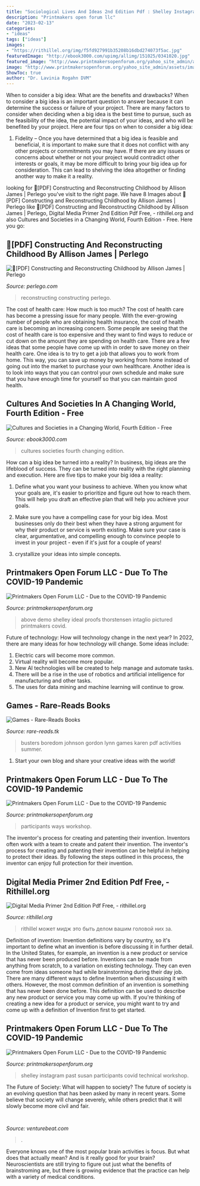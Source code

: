 ```yaml
---
title: "Sociological Lives And Ideas 2nd Edition Pdf : Shelley Instagram Past Susan Participants Covid Technical Workshop"
description: "Printmakers open forum llc"
date: "2023-02-13"
categories:
- "ideas"
tags: ["ideas"]
images:
- "https://rithillel.org/img/f5fd927991b35208b16dbd274073f5ac.jpg"
featuredImage: "http://ebook3000.com/upimg/allimg/151025/0341020.jpg"
featured_image: "http://www.printmakersopenforum.org/yahoo_site_admin/assets/images/SWHayter_NWG_intro.13484141_std.jpg"
image: "http://www.printmakersopenforum.org/yahoo_site_admin/assets/images/demo_tests_PC.33874113_std.jpg"
ShowToc: true
author: "Dr. Lavinia Rogahn DVM"
---
```



When to consider a big idea: What are the benefits and drawbacks?
When to consider a big idea is an important question to answer because it can determine the success or failure of your project. There are many factors to consider when deciding when a big idea is the best time to pursue, such as the feasibility of the idea, the potential impact of your ideas, and who will be benefited by your project. Here are four tips on when to consider a big idea:
1. Fidelity – Once you have determined that a big idea is feasible and beneficial, it is important to make sure that it does not conflict with any other projects or commitments you may have. If there are any issues or concerns about whether or not your project would contradict other interests or goals, it may be more difficult to bring your big idea up for consideration. This can lead to shelving the idea altogether or finding another way to make it a reality.


	

		
looking for 📖[PDF] Constructing and Reconstructing Childhood by Allison James | Perlego you've visit to the right page. We have 8 Images about 📖[PDF] Constructing and Reconstructing Childhood by Allison James | Perlego like 📖[PDF] Constructing and Reconstructing Childhood by Allison James | Perlego, Digital Media Primer 2nd Edition Pdf Free, - rithillel.org and also Cultures and Societies in a Changing World, Fourth Edition - Free. Here you go:
		
    
## 📖[PDF] Constructing And Reconstructing Childhood By Allison James | Perlego

<img loading=lazy src="https://www.perlego.com/_next/image?url=https:%2F%2Fwww.perlego.com%2Fbooks%2FRM_Books%2Ftaylor_francis_lm_feonmi%2F9781317593812_500_750.jpg&amp;w=1440&amp;q=75" onerror="this.onerror=null;this.src='https://tse1.mm.bing.net/th?id=OIP.Ub2ZUn0g-XYhd1EFt1K7zwHaLH&amp;pid=15.1';" alt="📖[PDF] Constructing and Reconstructing Childhood by Allison James | Perlego">

_Source: perlego.com_

>reconstructing constructing perlego. 

	

The cost of health care: How much is too much?
The cost of health care has become a pressing issue for many people. With the ever-growing number of people who are obtaining health insurance, the cost of health care is becoming an increasing concern. Some people are seeing that the cost of health care is too expensive and they want to find ways to reduce or cut down on the amount they are spending on health care. There are a few ideas that some people have come up with in order to save money on their health care. One idea is to try to get a job that allows you to work from home. This way, you can save up money by working from home instead of going out into the market to purchase your own healthcare. Another idea is to look into ways that you can control your own schedule and make sure that you have enough time for yourself so that you can maintain good health.

    
## Cultures And Societies In A Changing World, Fourth Edition - Free

<img loading=lazy src="http://ebook3000.com/upimg/allimg/151025/0341020.jpg" onerror="this.onerror=null;this.src='https://tse3.mm.bing.net/th?id=OIP.Nuknv0ArOaoUqtBfV6zC_gAAAA&amp;pid=15.1';" alt="Cultures and Societies in a Changing World, Fourth Edition - Free">

_Source: ebook3000.com_

>cultures societies fourth changing edition. 

	

How can a big idea be turned into a reality?
In business, big ideas are the lifeblood of success. They can be turned into reality with the right planning and execution. Here are five tips to make your big idea a reality:
1. Define what you want your business to achieve. When you know what your goals are, it's easier to prioritize and figure out how to reach them. This will help you draft an effective plan that will help you achieve your goals.

2. Make sure you have a compelling case for your big idea. Most businesses only do their best when they have a strong argument for why their product or service is worth existing. Make sure your case is clear, argumentative, and compelling enough to convince people to invest in your project - even if it's just for a couple of years!

3. crystallize your ideas into simple concepts.

    
## Printmakers Open Forum LLC - Due To The COVID-19 Pandemic

<img loading=lazy src="http://www.printmakersopenforum.org/yahoo_site_admin/assets/images/demo_tests_PC.33874113_std.jpg" onerror="this.onerror=null;this.src='https://tse1.mm.bing.net/th?id=OIP.jUV8DhvJFsnZacWUAqVyDgHaBd&amp;pid=15.1';" alt="Printmakers Open Forum LLC - Due to the COVID-19 Pandemic">

_Source: printmakersopenforum.org_

>above demo shelley ideal proofs thorstensen intaglio pictured printmakers covid. 

	

Future of technology: How will technology change in the next year?
In 2022, there are many ideas for how technology will change. Some ideas include:
1. Electric cars will become more common.
2. Virtual reality will become more popular. 
3. New AI technologies will be created to help manage and automate tasks. 
4. There will be a rise in the use of robotics and artificial intelligence for manufacturing and other tasks. 
5. The uses for data mining and machine learning will continue to grow.

    
## Games - Rare-Reads Books

<img loading=lazy src="https://images-na.ssl-images-amazon.com/images/I/615H7A+tk0L._SX328_BO1,204,203,200_.jpg" onerror="this.onerror=null;this.src='https://tse4.mm.bing.net/th?id=OIP.F1fhc307HJZlgSbSAmWaQAAAAA&amp;pid=15.1';" alt="Games - Rare-Reads Books">

_Source: rare-reads.tk_

>busters boredom johnson gordon lynn games karen pdf activities summer. 

	

1. Start your own blog and share your creative ideas with the world!

    
## Printmakers Open Forum LLC - Due To The COVID-19 Pandemic

<img loading=lazy src="http://www.printmakersopenforum.org/yahoo_site_admin/assets/images/SWHayter_NWG_intro.13484141_std.jpg" onerror="this.onerror=null;this.src='https://tse1.mm.bing.net/th?id=OIP.EC_xwJEn5xRt7DkS3edXggHaCm&amp;pid=15.1';" alt="Printmakers Open Forum LLC - Due to the COVID-19 Pandemic">

_Source: printmakersopenforum.org_

>participants ways workshop. 

	

The inventor's process for creating and patenting their invention.
Inventors often work with a team to create and patent their invention. The inventor's process for creating and patenting their invention can be helpful in helping to protect their ideas. By following the steps outlined in this process, the inventor can enjoy full protection for their invention.

    
## Digital Media Primer 2nd Edition Pdf Free, - Rithillel.org

<img loading=lazy src="https://rithillel.org/img/f5fd927991b35208b16dbd274073f5ac.jpg" onerror="this.onerror=null;this.src='https://tse3.mm.bing.net/th?id=OIP.WEy6tRetxmUrQCwIGYsLvwAAAA&amp;pid=15.1';" alt="Digital Media Primer 2nd Edition Pdf Free, - rithillel.org">

_Source: rithillel.org_

>rithillel может мидж это быть делом вашим головой них за. 

	

Definition of invention:
Invention definitions vary by country, so it's important to define what an invention is before discussing it in further detail. In the United States, for example, an invention is a new product or service that has never been produced before. Inventions can be made from anything from scratch, to a variation on existing technology. They can even come from ideas someone had while brainstorming during their day job.
There are many different ways to define Invention when discussing it with others. However, the most common definition of an invention is something that has never been done before. This definition can be used to describe any new product or service you may come up with. If you're thinking of creating a new idea for a product or service, you might want to try and come up with a definition of Invention first to get started.

    
## Printmakers Open Forum LLC - Due To The COVID-19 Pandemic

<img loading=lazy src="http://printmakersopenforum.org/yahoo_site_admin/assets/images/etchings_june_2012_for_web.167143630_std.jpg" onerror="this.onerror=null;this.src='https://tse3.mm.bing.net/th?id=OIP.nKhcwnnTkbeBj4VRrRYkIQHaCa&amp;pid=15.1';" alt="Printmakers Open Forum LLC - Due to the COVID-19 Pandemic">

_Source: printmakersopenforum.org_

>shelley instagram past susan participants covid technical workshop. 

	

The Future of Society: What will happen to society?
The future of society is an evolving question that has been asked by many in recent years. Some believe that society will change severely, while others predict that it will slowly become more civil and fair.

    
## 

<img loading=lazy src="https://venturebeat.com/wp-content/uploads/2020/03/Compassionate-Search-Screens2.png?w=800" onerror="this.onerror=null;this.src='https://tse3.mm.bing.net/th?id=OIP.JQh2hbDiqSv0tSOdttMlvQHaEK&amp;pid=15.1';" alt="">

_Source: venturebeat.com_

>. 

	

Everyone knows one of the most popular brain activities is focus. But what does that actually mean? And is it really good for your brain? Neuroscientists are still trying to figure out just what the benefits of brainstroming are, but there is growing evidence that the practice can help with a variety of medical conditions.

